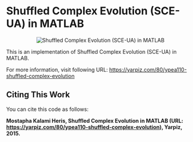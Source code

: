 # Shuffled Complex Evolution (SCE-UA) in MATLAB

<p align="center">
    <img src="https://yarpiz.com/wp-content/uploads/2015/09/ypea110-shuffled-complex-evolution.jpg" alt="Shuffled Complex Evolution (SCE-UA) in MATLAB">
</p>

This is an implementation of Shuffled Complex Evolution (SCE-UA) in MATLAB.

For more information, visit following URL:
https://yarpiz.com/80/ypea110-shuffled-complex-evolution

## Citing This Work
You can cite this code as follows:

**Mostapha Kalami Heris, Shuffled Complex Evolution in MATLAB (URL: https://yarpiz.com/80/ypea110-shuffled-complex-evolution), Yarpiz, 2015.**
